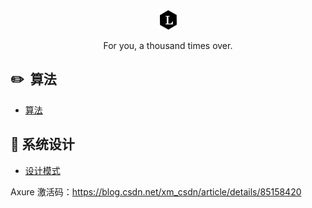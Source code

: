 <p align="center">
  <a href="http://www.happlee.club/Lee/">
    <img alt="Lee" src="./docs/_media/Lee.png">
  </a>
</p>

<p align="center">
  For you, a thousand times over.
</p>

## :pencil2: &nbsp;算法 ##

- [算法](https://github.com/Aroue/Lee-notes/blob/master/docs/notes/Algorithm-menu.md)

## 🎨 系统设计 ##

- [设计模式](https://github.com/Aroue/Lee-notes/blob/master/docs/notes/Design-pattern.md)   


Axure 激活码：https://blog.csdn.net/xm_csdn/article/details/85158420
